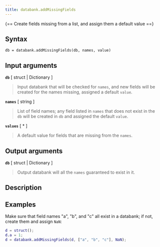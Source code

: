 ```yaml
---
title: databank.addMissingFields
---
```


{== Create fields missing from a list, and assign them a default value ==}


## Syntax

    db = databank.addMissingFields(db, names, value)


## Input arguments

__`db`__ [ struct | Dictionary ]
> 
> Input databank that will be checked for `names`, and new fields will be
> created for the names missing, assigned a default `value`.
> 

__`names`__ [ string ]
> 
> List of field names; any field listed in `names` that does not exist in
> the `db` will be created in `db` and assigned the default `value`.
> 

__`values`__ [ * ]
> 
> A default value for fields that are missing from the `names`.
> 


## Output arguments

__`db`__ [ struct | Dictionary ]
> 
> Output databank will all the `names` guaranteed to exist in it.
> 


## Description


## Examples

Make sure that field names "a", "b", and "c" all exist in a databank; if
not, create them and assign `NaN`:

```matlab
d = struct();
d.a = 1;
d = databank.addMissingFields(d, ["a", "b", "c"], NaN);
```


